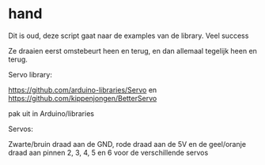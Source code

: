 # hand


Dit is oud, deze script gaat naar de examples van de library. Veel success


Ze draaien eerst omstebeurt heen en terug, en dan allemaal tegelijk heen en terug.

Servo library: 

https://github.com/arduino-libraries/Servo
en 
https://github.com/kippenjongen/BetterServo

pak uit in Arduino/libraries



Servos: 

Zwarte/bruin draad aan de GND, rode draad aan de 5V en de geel/oranje draad aan pinnen 2, 3, 4, 5 en 6 voor de verschillende servos


